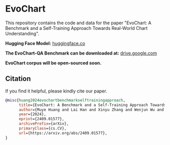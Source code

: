 # EvoChart

This repository contains the code and data for the paper "EvoChart: A Benchmark and a Self-Training Approach Towards Real-World Chart Understanding".

**Hugging Face Model:** [huggingface.co](https://huggingface.co/MuyeHuang/EvoChart)

**The EvoChart-QA Benchmark can be downloaded at:** [drive.google.com](https://drive.google.com/file/d/17i9WPi_AKVc6OZopBblm4BghwXCwhTrm/view?usp=drive_link)

**EvoChart corpus will be open-sourced soon.**

## Citation

If you find it helpful, please kindly cite our paper.

```bibtex
@misc{huang2024evochartbenchmarkselftrainingapproach,
      title={EvoChart: A Benchmark and a Self-Training Approach Towards Real-World Chart Understanding}, 
      author={Muye Huang and Lai Han and Xinyu Zhang and Wenjun Wu and Jie Ma and Lingling Zhang and Jun Liu},
      year={2024},
      eprint={2409.01577},
      archivePrefix={arXiv},
      primaryClass={cs.CV},
      url={https://arxiv.org/abs/2409.01577}, 
}
